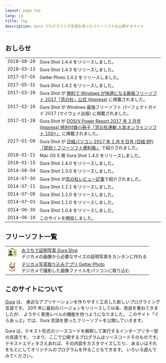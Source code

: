 ```yaml
---
layout: page_top
lang: ja
title: Top
description: Gura プログラミング言語を使ったフリーソフトを公開するサイト
---
```


## おしらせ

<table>

<tr><td valign="top" style="white-space:nowrap">2018-08-29</td><td>
Gura Shot 1.4.4 をリリースしました。
</td></tr>

<tr><td valign="top" style="white-space:nowrap">2018-03-13</td><td>
Gura Shot 1.4.3 をリリースしました。
</td></tr>

<tr><td valign="top" style="white-space:nowrap">2017-07-05</td><td>
Getter Photo 1.0.2 をリリースしました。
</td></tr>

<tr><td valign="top" style="white-space:nowrap">2017-05-31</td><td>
Gura Shot 1.4.2 をリリースしました。
</td></tr>

<tr><td valign="top" style="white-space:nowrap">2017-03-29</td><td>
Gura Shot が
<a href="http://book.impress.co.jp/books/1116102062">無料で Windows が快適になる鉄板フリーソフト 2017「窓の杜」公式 (Impress)</a>
に掲載されました。
</td></tr>

<tr><td valign="top" style="white-space:nowrap">2017-02-16</td><td>
Gura Shot が Windows 最強フリーソフト パーフェクトガイド 2017 (マイウェイ出版) に掲載されました。
</td></tr>

<tr><td valign="top" style="white-space:nowrap">2017-01-28</td><td>
Gura Shot が <a href="http://www.dosv.jp">DOS/V Power Report 2017 年 3 月号 (Impress)
特別付録小冊子「窓の杜連動 人気オンラインソフト 100+」</a> に掲載されました。
</td></tr>

<tr><td valign="top" style="white-space:nowrap">2017-01-09</td><td>
Gura Shot が <a href="http://store.nikkeibp.co.jp/item/backno/NP0761.html">日経パソコン 2017 年 1 月 9 日号 (日経 BP)
「即効！フリーソフト便利帳」</a> で紹介されました。
</td></tr>

<tr><td valign="top" style="white-space:nowrap">2016-01-21</td><td>
Mac OS X 用 Gura Shot 1.4.0 をリリースしました。
</td></tr>

<tr><td valign="top" style="white-space:nowrap">2016-01-15</td><td>
Gura Shot 1.4.0 をリリースしました。
</td></tr>

<tr><td valign="top" style="white-space:nowrap">2014-08-04</td><td>
Gura Shot 1.3.0 をリリースしました。
</td></tr>

<tr><td valign="top" style="white-space:nowrap">2014-07-30</td><td>
Gura Shot が<a href="http://www.forest.impress.co.jp/docs/review/20140730_659980.html">窓の杜レビュー記事</a>で紹介されました。
</td></tr>

<tr><td valign="top" style="white-space:nowrap">2014-07-11</td><td>
Gura Shot 1.2.1 をリリースしました。
</td></tr>

<tr><td valign="top" style="white-space:nowrap">2014-07-09</td><td>
Gura Shot 1.2.0 をリリースしました。
</td></tr>

<tr><td valign="top" style="white-space:nowrap">2014-07-03</td><td>
Gura Shot 1.1.0 をリリースしました。
</td></tr>

<tr><td valign="top" style="white-space:nowrap">2014-06-30</td><td>
Gura Shot 1.0.4 をリリースしました。
</td></tr>

<tr><td valign="top" style="white-space:nowrap">2014-06-18</td><td>
このサイトを開設しました。
</td></tr>

</table>


## フリーソフト一覧

<table>
<tr>
<td><img src="gurashot/images/gurashot-ico.png" /></td>
<td>
<div><a href="gurashot">おうちで証明写真 Gura Shot</a></div>
デジカメの画像から必要なサイズの証明写真をカンタンに作れる
</td>
</tr>

<tr>
<td><img src="getterphoto/images/getterphoto-ico.png" /></td>
<td>
<div><a href="getterphoto">デジカメ写真取り込みアプリ Getter Photo</a></div>
デジカメで撮影した画像ファイルをパソコンに取り込む
</td>
</tr>
</table>


## このサイトについて

[Gura](http://www.gura-lang.org/) は、
身近なアプリケーションを作りやすく工夫した新しいプログラミング言語です。
2011 年に最初のバージョンをリリースして以来、改良を重ねてきましたが、
ようやく実用レベルの機能を持つようになりました。
このサイト「ぐらあっぷ」では、Gura 言語を使ったフリーソフトを公開していきます。

Gura は、テキスト形式のソースコードを解釈して実行するインタープリター型の言語です。
つまり、ここで公開するプログラムはソースコードそのものです。
テキストエディタさえあれば、その内容をカスタマイズしたり、
あるいはそれをもとにしてオリジナルのプログラムを作ることもできます。
いろいろ遊んでみてください。
